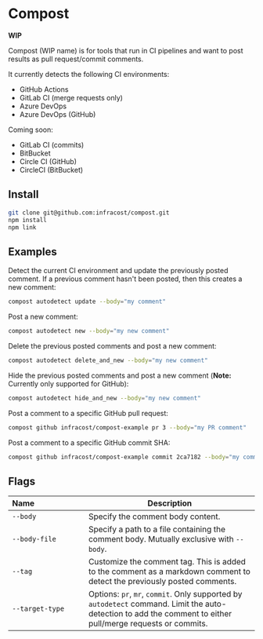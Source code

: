 # Compost

**WIP**

Compost (WIP name) is for tools that run in CI pipelines and want to post results as pull request/commit comments.

It currently detects the following CI environments:
* GitHub Actions
* GitLab CI (merge requests only)
* Azure DevOps
* Azure DevOps (GitHub)

Coming soon:
* GitLab CI (commits)
* BitBucket
* Circle CI (GitHub)
* CircleCI (BitBucket)

## Install

```sh
git clone git@github.com:infracost/compost.git
npm install
npm link
```

## Examples

Detect the current CI environment and update the previously posted comment. If a previous comment hasn't been posted, then this creates a new comment:

```sh
compost autodetect update --body="my comment"
```

Post a new comment:

```sh
compost autodetect new --body="my new comment"
```

Delete the previous posted comments and post a new comment:

```sh
compost autodetect delete_and_new --body="my new comment"
```

Hide the previous posted comments and post a new comment (**Note:** Currently only supported for GitHub):

```sh
compost autodetect hide_and_new --body="my new comment"
```

Post a comment to a specific GitHub pull request:

```sh
compost github infracost/compost-example pr 3 --body="my PR comment"
```

Post a comment to a specific GitHub commit SHA:

```sh
compost github infracost/compost-example commit 2ca7182 --body="my commit comment"
```

## Flags

| Name&nbsp;&nbsp;&nbsp;&nbsp;&nbsp;&nbsp;&nbsp;&nbsp;&nbsp;&nbsp;&nbsp;&nbsp;&nbsp;&nbsp;&nbsp;&nbsp;&nbsp;&nbsp;&nbsp;&nbsp;&nbsp;&nbsp; | Description |
|-|-|
| `--body` | Specify the comment body content.
| `--body-file` | Specify a path to a file containing the comment body. Mutually exclusive with `--body`.
| `--tag` | Customize the comment tag. This is added to the comment as a markdown comment to detect the previously posted comments. |
| `--target-type` | Options: `pr`, `mr`, `commit`. Only supported by `autodetect` command. Limit the auto-detection to add the comment to either pull/merge requests or commits. |

